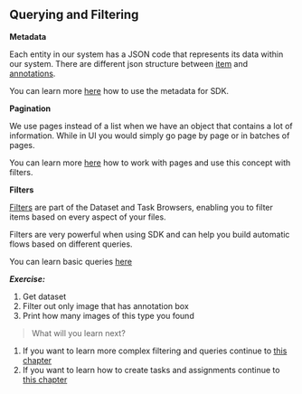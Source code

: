 ## Querying and Filtering

**Metadata**

Each entity in our system has a JSON code that represents its data within our system.
There are different json structure between [item](https://dataloop.ai/docs/en/item-json-format?highlight=metadata) and 
[annotations](https://dataloop.ai/docs/annotation-json-format). 

You can learn more [here](https://github.com/dataloop-ai/dtlpy-documentation/blob/80f1e828ef6b27fe28e8c12ea5f2f4c53573b426/tutorials/data_management/working_with_metadata/chapter.ipynb) how to use the metadata for SDK. 

**Pagination**

We use pages instead of a list when we have an object that contains a lot of information. While in UI you would simply go page by page or in batches of pages. 

You can learn more [here](https://github.com/dataloop-ai/dtlpy-documentation/blob/main/tutorials/data_management/sort_and_filter/pagination/chapter.md) how to work with pages and use this concept with filters. 


**Filters**

[Filters](https://dataloop.ai/docs/sort-filter) are part of the Dataset and Task Browsers, enabling you to filter items based on every aspect of your files.

Filters are very powerful when using SDK and can help you build automatic flows based on different queries. 

You can learn basic queries [here](https://github.com/dataloop-ai/dtlpy-documentation/blob/main/tutorials/data_management/sort_and_filter/item_level/chapter.ipynb)

***Exercise:***

1. Get dataset 
2. Filter out only image that has annotation box 
3. Print how many images of this type you found


> What will you learn next? 

1. If you want to learn more complex filtering and queries continue to [this chapter](part_14_advanced_filtering.md)
2. If you want to learn how to create tasks and assignments continue to [this chapter](part_6_task%20&%20assignments.md)










